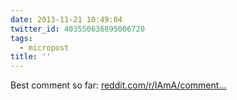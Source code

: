 ```yaml
---
date: 2013-11-21 10:49:04
twitter_id: 403550636895006720
tags:
  - micropost
title: ''
---
```


Best comment so far: [reddit.com/r/IAmA/comment…](http://www.reddit.com/r/IAmA/comments/1r5057/eric_idle_here_ive_brought_john_cleese_terry/cdjmhbt)

